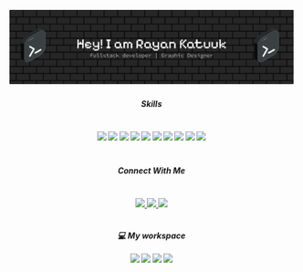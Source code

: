 <!-- <h1 align='center'>
  Hi there 👋 I'm Rayan Katuuk 👨‍💻
</h1> -->

![Rayan Katuuk](images/github-header-banner.png)

<h5 align='center'>
  Skills<br/><br/>
</h5>

<h5 align='center'>
<img src="https://img.shields.io/badge/JavaScript-323330?style=for-the-badge&logo=javascript&logoColor=F7DF1E" />
<img src="https://img.shields.io/badge/React-20232A?style=for-the-badge&logo=react&logoColor=61DAFB" />
<img src="https://img.shields.io/badge/HTML5-E34F26?style=for-the-badge&logo=html5&logoColor=white" />
<img src="https://img.shields.io/badge/CSS3-1572B6?style=for-the-badge&logo=css3&logoColor=white" />
<img src="https://img.shields.io/badge/TypeScript-007ACC?style=for-the-badge&logo=typescript&logoColor=white" />
<img src="https://img.shields.io/badge/Figma-F24E1E?style=for-the-badge&logo=figma&logoColor=white" />
<img src="https://img.shields.io/badge/Laravel-FF2D20?style=for-the-badge&logo=laravel&logoColor=white" />
<img src="https://img.shields.io/badge/Node%20js-339933?style=for-the-badge&logo=nodedotjs&logoColor=white" />
<img src="https://img.shields.io/badge/React_Native-20232A?style=for-the-badge&logo=react&logoColor=61DAFB" />
<img src="https://img.shields.io/badge/Flutter-02569B?style=for-the-badge&logo=flutter&logoColor=white" /><br/><br/>
</h5>

<h5 align='center'>
Connect With Me<br/><br/>
</h5>

<div align="center">
  <a href="https://github.com/rayankatuuk">
    <img src="https://skillicons.dev/icons?i=github" />
  </a>
  <a href="mailto:rayankatuuk@gmail.com">
    <img src="https://skillicons.dev/icons?i=gmail" />
  </a>
  <a href="https://linkedin.com/in/rayankatuuk">
    <img src="https://skillicons.dev/icons?i=linkedin" />
  </a><br/><br/>
</div>

<h5 align='center'>
  💻 My workspace<br/><br/>
  <img src="https://img.shields.io/badge/windows-%230078D6.svg?&style=for-the-badge&logo=windows&logoColor=white" />
  <img src="https://img.shields.io/badge/intel-core%20i5%2010th-%230071C5.svg?&style=for-the-badge&logo=intel&logoColor=white" />
  <img src="https://img.shields.io/badge/RAM-32GB-%230071C5.svg?&style=for-the-badge&logoColor=white" />
  <img src="https://img.shields.io/badge/nvidia-rtx%203060-%2376B900.svg?&style=for-the-badge&logo=nvidia&logoColor=white" />
</h5>
